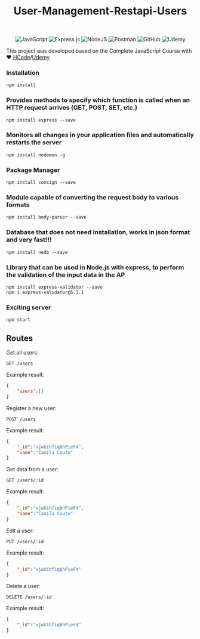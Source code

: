 <h1 align="center"> User-Management-Restapi-Users</h1><br>
<p align="center">
 <img alt="JavaScript" src="https://img.shields.io/badge/javascript-%23323330.svg?&style=for-the-badge&logo=javascript&logoColor=%23F7DF1E"/>
 <img alt="Express.js" src="https://img.shields.io/badge/express.js-%23404d59.svg?&style=for-the-badge"/>
 <img alt="NodeJS" src="https://img.shields.io/badge/node.js-%2343853D.svg?&style=for-the-badge&logo=node.js&logoColor=white"/>
 <img alt="Postman" src="https://img.shields.io/badge/Postman-FF6C37?style=for-the-badge&logo=postman&logoColor=red" />
 <img alt="GitHub" src="https://img.shields.io/badge/github-%23121011.svg?&style=for-the-badge&logo=github&logoColor=white"/>
 <img alt="Udemy" src="https://img.shields.io/badge/Udemy-%23EA5252.svg?&style=for-the-badge&logo=Udemy&logoColor=white"/>
</p>

This project was developed based on the Complete JavaScript Course with ♥ [HCode](https://hcode.com.br/)/[Udemy](https://www.udemy.com/course/javascript-curso-completo/)

### Installation
```
npm install
```

### Provides methods to specify which function is called when an HTTP request arrives (GET, POST, SET, etc.)
```
npm install express --save
```

### Monitors all changes in your application files and automatically restarts the server
```
npm install nodemon -g
```

### Package Manager
```
npm install consign --save
```

### Module capable of converting the request body to various formats
```
npm install body-parser --save
```

### Database that does not need installation, works in json format and very fast!!!
```
npm install nedb --save
```

### Library that can be used in Node.js with express, to perform the validation of the input data in the AP
```
npm install express-validator --save
npm i express-validator@5.3.1
```

### Exciting server
```
npm start
```
## Routes
Get all users:
```
GET /users
```
Example result:
```json
{
    "users":[]
}
```

Register a new user:
```
POST /users
```
Example result:
```json
{
    "_id":"vjwUihfiqbhPieF4",
    "name":"Camila Couto"
}
```

Get data from a user:
```
GET /users/:id
```
Example result:
```json
{
    "_id":"vjwUihfiqbhPieF4",
    "name":"Camila Couto"
}
```

Edit a user:
```
PUT /users/:id
```
Example result:
```json
{
    "_id":"vjwUihfiqbhPieF4"
}
```

Delete a user:
```
DELETE /users/:id
```
Example result:
```json
{
    "_id":"vjwUihfiqbhPieF4"
}
```
